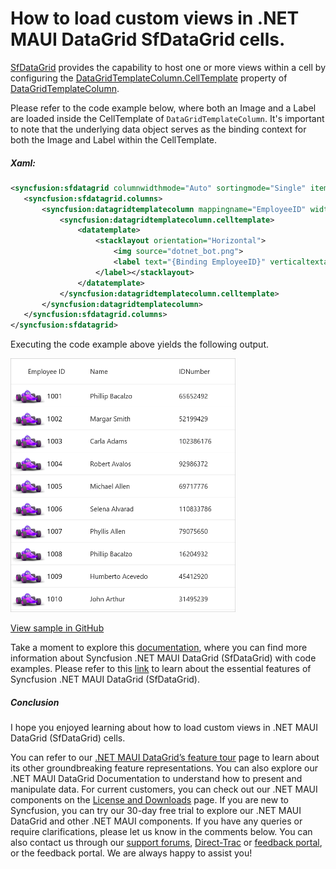 # How to load custom views in .NET MAUI DataGrid SfDataGrid cells.
[SfDataGrid](https://www.syncfusion.com/maui-controls/maui-datagrid) provides the capability to host one or more views within a cell by configuring the [DataGridTemplateColumn.CellTemplate](https://help.syncfusion.com/cr/maui/Syncfusion.Maui.DataGrid.DataGridTemplateColumn.html#Syncfusion_Maui_DataGrid_DataGridTemplateColumn_CellTemplate) property of [DataGridTemplateColumn](https://help.syncfusion.com/cr/maui/Syncfusion.Maui.DataGrid.DataGridTemplateColumn.html).

Please refer to the code example below, where both an Image and a Label are loaded inside the CellTemplate of `DataGridTemplateColumn`. It's important to note that the underlying data object serves as the binding context for both the Image and Label within the CellTemplate.
 
##### Xaml:
 ```XML
<syncfusion:sfdatagrid columnwidthmode="Auto" sortingmode="Single" itemssource="{Binding Employees}">
    <syncfusion:sfdatagrid.columns>
        <syncfusion:datagridtemplatecolumn mappingname="EmployeeID" width="150" headertext="Employee ID">
            <syncfusion:datagridtemplatecolumn.celltemplate>
                <datatemplate>
                    <stacklayout orientation="Horizontal">
                        <img source="dotnet_bot.png">
                        <label text="{Binding EmployeeID}" verticaltextalignment="Center">
                    </label></stacklayout>
                </datatemplate>
            </syncfusion:datagridtemplatecolumn.celltemplate>
        </syncfusion:datagridtemplatecolumn>
    </syncfusion:sfdatagrid.columns>
</syncfusion:sfdatagrid>
 ```
 

Executing the code example above yields the following output.

<img src="customView.png" width="360">

[View sample in GitHub](https://github.com/SyncfusionExamples/How-to-load-custom-views-in-.NET-MAUI-DataGrid-SfDataGrid-cells/tree/master)

Take a moment to explore this [documentation](https://help.syncfusion.com/maui/datagrid/overview), where you can find more information about Syncfusion .NET MAUI DataGrid (SfDataGrid) with code examples. Please refer to this [link](https://www.syncfusion.com/maui-controls/maui-datagrid) to learn about the essential features of Syncfusion .NET MAUI DataGrid (SfDataGrid).

##### Conclusion

I hope you enjoyed learning about how to load custom views in .NET MAUI DataGrid (SfDataGrid) cells.

You can refer to our [.NET MAUI DataGrid’s feature tour](https://www.syncfusion.com/maui-controls/maui-datagrid) page to learn about its other groundbreaking feature representations. You can also explore our .NET MAUI DataGrid Documentation to understand how to present and manipulate data. For current customers, you can check out our .NET MAUI components on the [License and Downloads](https://www.syncfusion.com/account/downloads) page. If you are new to Syncfusion, you can try our 30-day free trial to explore our .NET MAUI DataGrid and other .NET MAUI components. If you have any queries or require clarifications, please let us know in the comments below. You can also contact us through our [support forums](https://www.syncfusion.com/forums), [Direct-Trac](https://support.syncfusion.com/account/login?ReturnUrl=%2Faccount%2Fconnect%2Fauthorize%2Fcallback%3Fclient_id%3Dc54e52f3eb3cde0c3f20474f1bc179ed%26redirect_uri%3Dhttps%253A%252F%252Fsupport.syncfusion.com%252Fagent%252Flogincallback%26response_type%3Dcode%26scope%3Dopenid%2520profile%2520agent.api%2520integration.api%2520offline_access%2520kb.api%26state%3D8db41f98953a4d9ba40407b150ad4cf2%26code_challenge%3DvwHoT64z2h21eP_A9g7JWtr3vp3iPrvSjfh5hN5C7IE%26code_challenge_method%3DS256%26response_mode%3Dquery) or [feedback portal](https://www.syncfusion.com/feedback/maui?control=sfdatagrid), or the feedback portal. We are always happy to assist you!
